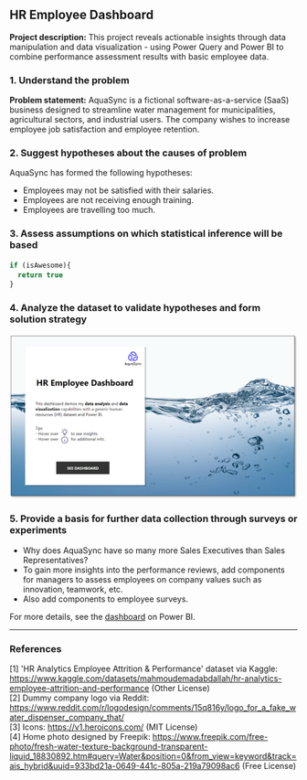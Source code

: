 ## HR Employee Dashboard

**Project description:**  This project reveals actionable insights through data manipulation and data visualization - using Power Query and Power BI to combine performance assessment results with basic employee data.

### 1. Understand the problem

**Problem statement:** AquaSync is a fictional software-as-a-service (SaaS) business designed to streamline water management for municipalities, agricultural sectors, and industrial users. The company wishes to increase employee job satisfaction and employee retention.

### 2. Suggest hypotheses about the causes of problem

AquaSync has formed the following hypotheses: 

- Employees may not be satisfied with their salaries.
- Employees are not receiving enough training.
- Employees are travelling too much.

### 3. Assess assumptions on which statistical inference will be based

```javascript
if (isAwesome){
  return true
}
```

### 4. Analyze the dataset to validate hypotheses and form solution strategy

<img src="images/hr-home.png?raw=true"/>

### 5. Provide a basis for further data collection through surveys or experiments

- Why does AquaSync have so many more Sales Executives than Sales Representatives?
- To gain more insights into the performance reviews, add components for managers to assess employees on company values such as innovation, teamwork, etc.
- Also add components to employee surveys.

For more details, see the [dashboard](https://guides.github.com/features/mastering-markdown/) on Power BI.

---

### References

[1] 'HR Analytics Employee Attrition & Performance' dataset via Kaggle: https://www.kaggle.com/datasets/mahmoudemadabdallah/hr-analytics-employee-attrition-and-performance (Other License)
<br>[2] Dummy company logo via Reddit: https://www.reddit.com/r/logodesign/comments/15q816y/logo_for_a_fake_water_dispenser_company_that/
<br>[3] Icons: https://v1.heroicons.com/ (MIT License)
<br>[4] Home photo designed by Freepik: https://www.freepik.com/free-photo/fresh-water-texture-background-transparent-liquid_18830892.htm#query=Water&position=0&from_view=keyword&track=ais_hybrid&uuid=933bd21a-0649-441c-805a-219a79098ac6 (Free License)
